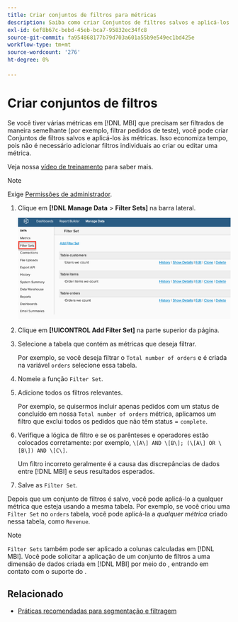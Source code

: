 ```yaml
---
title: Criar conjuntos de filtros para métricas
description: Saiba como criar Conjuntos de filtros salvos e aplicá-los às métricas.
exl-id: 6ef8b67c-bebd-45eb-bca7-95832ec34fc8
source-git-commit: fa954868177b79d703a601a55b9e549ec1bd425e
workflow-type: tm+mt
source-wordcount: '276'
ht-degree: 0%

---
```


# Criar conjuntos de filtros

Se você tiver várias métricas em [!DNL MBI] que precisam ser filtrados de maneira semelhante (por exemplo, filtrar pedidos de teste), você pode criar Conjuntos de filtros salvos e aplicá-los às métricas. Isso economiza tempo, pois não é necessário adicionar filtros individuais ao criar ou editar uma métrica.

Veja nossa [vídeo de treinamento](https://experienceleague.adobe.com/docs/commerce-knowledge-base/kb/how-to/mbi-training-video-filter-sets.html?lang=en) para saber mais.

>[!NOTE]
>
>Exige [Permissões de administrador](../../administrator/user-management/user-management.md).

1. Clique em **[!DNL Manage Data** > **Filter Sets]** na barra lateral.

   ![](../../assets/create-filter-sets.png)

1. Clique em **[!UICONTROL Add Filter Set]** na parte superior da página.

1. Selecione a tabela que contém as métricas que deseja filtrar.

   Por exemplo, se você deseja filtrar o `Total number of orders` e é criada na variável `orders` selecione essa tabela.

1. Nomeie a função `Filter Set`.

1. Adicione todos os filtros relevantes.

   Por exemplo, se quisermos incluir apenas pedidos com um status de concluído em nossa `Total number of orders` métrica, aplicamos um filtro que exclui todos os pedidos que não têm status = `complete`.

1. Verifique a lógica de filtro e se os parênteses e operadores estão colocados corretamente: por exemplo, `\[A\] AND \[B\]; (\[A\] OR \[B\]) AND \[C\]`.

   Um filtro incorreto geralmente é a causa das discrepâncias de dados entre [!DNL MBI] e seus resultados esperados.

1. Salve as `Filter Set`.

Depois que um conjunto de filtros é salvo, você pode aplicá-lo a qualquer métrica que esteja usando a mesma tabela. Por exemplo, se você criou uma `Filter Set` no `orders` tabela, você pode aplicá-la a *qualquer métrica* criado nessa tabela, como `Revenue`.

>[!NOTE]
>
>`Filter Sets` também pode ser aplicado a colunas calculadas em [!DNL MBI]. Você pode solicitar a aplicação de um conjunto de filtros a uma dimensão de dados criada em [!DNL MBI] por meio do , entrando em contato com o suporte do .

## Relacionado

* [Práticas recomendadas para segmentação e filtragem](../../best-practices/segment-filter.md)

